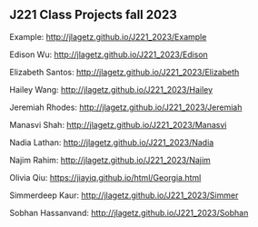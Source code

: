 ## J221 Class Projects fall 2023

Example: http://jlagetz.github.io/J221_2023/Example

Edison Wu: http://jlagetz.github.io/J221_2023/Edison

Elizabeth Santos: http://jlagetz.github.io/J221_2023/Elizabeth

Hailey Wang: http://jlagetz.github.io/J221_2023/Hailey

Jeremiah Rhodes: http://jlagetz.github.io/J221_2023/Jeremiah

Manasvi Shah: http://jlagetz.github.io/J221_2023/Manasvi

Nadia Lathan: http://jlagetz.github.io/J221_2023/Nadia

Najim Rahim: http://jlagetz.github.io/J221_2023/Najim

Olivia Qiu: https://jiayiq.github.io/html/Georgia.html

Simmerdeep Kaur: http://jlagetz.github.io/J221_2023/Simmer

Sobhan Hassanvand: http://jlagetz.github.io/J221_2023/Sobhan
